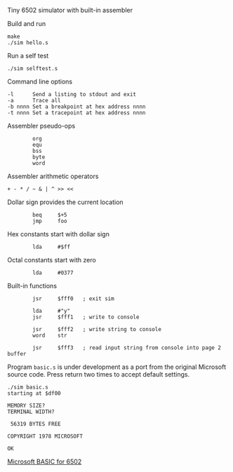 Tiny 6502 simulator with built-in assembler

Build and run
```
make
./sim hello.s
```

Run a self test
```
./sim selftest.s
```

Command line options
```
-l      Send a listing to stdout and exit
-a      Trace all
-b nnnn Set a breakpoint at hex address nnnn
-t nnnn Set a tracepoint at hex address nnnn
```

Assembler pseudo-ops
```
        org
        equ
        bss
        byte
        word
```

Assembler arithmetic operators
```
+ - * / ~ & | ^ >> <<
```

Dollar sign provides the current location
```
        beq     $+5
        jmp     foo
```

Hex constants start with dollar sign
```
        lda     #$ff
```

Octal constants start with zero
```
        lda     #0377
```

Built-in functions
```
        jsr     $fff0   ; exit sim

        lda     #"y"
        jsr     $fff1   ; write to console

        jsr     $fff2   ; write string to console
        word    str

        jsr     $fff3   ; read input string from console into page 2 buffer
```

Program `basic.s` is under development as a port from the original Microsoft source code.
Press return two times to accept default settings.
```
./sim basic.s
starting at $df00

MEMORY SIZE? 
TERMINAL WIDTH? 

 56319 BYTES FREE

COPYRIGHT 1978 MICROSOFT

OK
```

[Microsoft BASIC for 6502](https://github.com/microsoft/BASIC-M6502)
